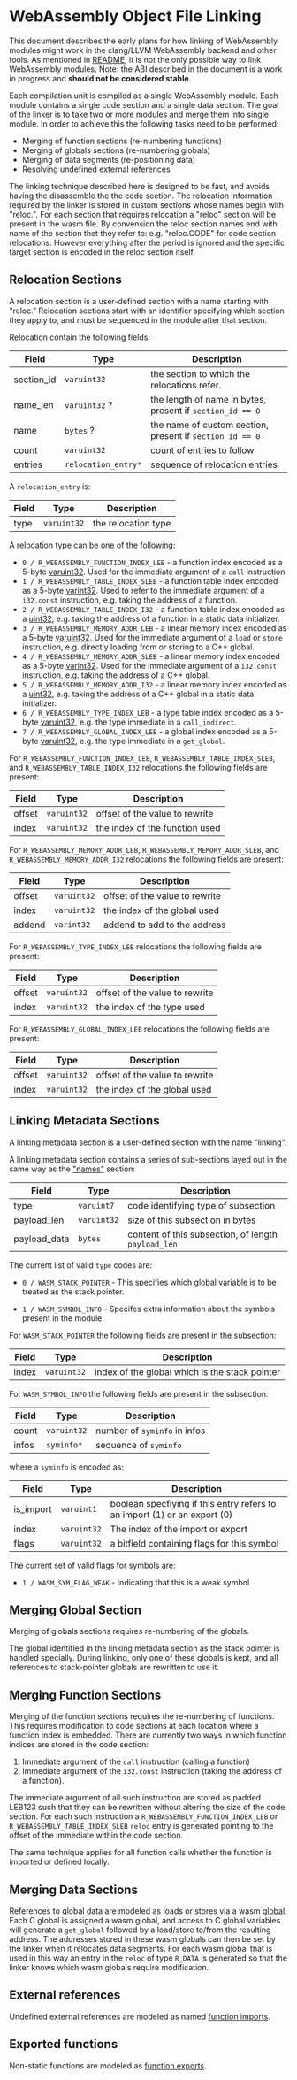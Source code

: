 WebAssembly Object File Linking
===============================

This document describes the early plans for how linking of WebAssembly modules
might work in the clang/LLVM WebAssembly backend and other tools.  As mentioned
in [README](README.md), it is not the only possible way to link WebAssembly
modules.  Note: the ABI described in the document is a work in progress and
**should not be considered stable**.

Each compilation unit is compiled as a single WebAssembly module.  Each
module contains a single code section and a single data section.  The goal
of the linker is to take two or more modules and merge them into single module.
In order to achieve this the following tasks need to be performed:

- Merging of function sections (re-numbering functions)
- Merging of globals sections (re-numbering globals)
- Merging of data segments (re-positioning data)
- Resolving undefined external references

The linking technique described here is designed to be fast, and avoids having
the disassemble the the code section.  The relocation information required by
the linker is stored in custom sections whose names begin with "reloc.".  For
each section that requires relocation a "reloc" section will be present in the
wasm file.  By convension the reloc section names end with name of the section
thet they refer to: e.g. "reloc.CODE" for code section relocations.  However
everything after the period is ignored and the specific target section is
encoded in the reloc section itself.

Relocation Sections
-------------------

A relocation section is a user-defined section with a name starting with
"reloc." Relocation sections start with an identifier specifying which
section they apply to, and must be sequenced in the module after that
section.

Relocation contain the following fields:

| Field      | Type                | Description                    |
| -----------| ------------------- | ------------------------------ |
| section_id | `varuint32`         | the section to which the relocations refer. |
| name_len   | `varuint32` ?       | the length of name in bytes, present if `section_id == 0` |
| name       | `bytes` ?           | the name of custom section, present if `section_id == 0` |
| count      | `varuint32`         | count of entries to follow     |
| entries    | `relocation_entry*` | sequence of relocation entries |

A `relocation_entry` is:

| Field    | Type                | Description                    |
| -------- | ------------------- | ------------------------------ |
| type     | `varuint32`         | the relocation type            |

A relocation type can be one of the following:

- `0 / R_WEBASSEMBLY_FUNCTION_INDEX_LEB` - a function index encoded as a 5-byte
  [varuint32]. Used for the immediate argument of a `call` instruction.
- `1 / R_WEBASSEMBLY_TABLE_INDEX_SLEB` - a function table index encoded as a
  5-byte [varint32]. Used to refer to the immediate argument of a `i32.const`
  instruction, e.g. taking the address of a function.
- `2 / R_WEBASSEMBLY_TABLE_INDEX_I32` - a function table index encoded as a
  [uint32], e.g. taking the address of a function in a static data initializer.
- `3 / R_WEBASSEMBLY_MEMORY_ADDR_LEB` - a linear memory index encoded as a 5-byte
  [varuint32]. Used for the immediate argument of a `load` or `store`
  instruction, e.g. directly loading from or storing to a C++ global.
- `4 / R_WEBASSEMBLY_MEMORY_ADDR_SLEB` - a linear memory index encoded as a 5-byte
  [varint32]. Used for the immediate argument of a `i32.const` instruction,
  e.g. taking the address of a C++ global.
- `5 / R_WEBASSEMBLY_MEMORY_ADDR_I32` - a linear memory index encoded as a
  [uint32], e.g. taking the address of a C++ global in a static data
  initializer.
- `6 / R_WEBASSEMBLY_TYPE_INDEX_LEB` - a type table index encoded as a
  5-byte [varuint32], e.g. the type immediate in a `call_indirect`.
- `7 / R_WEBASSEMBLY_GLOBAL_INDEX_LEB` - a global index encoded as a
  5-byte [varuint32], e.g. the type immediate in a `get_global`.

[varuint32]: https://github.com/WebAssembly/design/blob/master/BinaryEncoding.md#varuintn
[varint32]: https://github.com/WebAssembly/design/blob/master/BinaryEncoding.md#varintn
[uint32]: https://github.com/WebAssembly/design/blob/master/BinaryEncoding.md#uintn

For `R_WEBASSEMBLY_FUNCTION_INDEX_LEB`, `R_WEBASSEMBLY_TABLE_INDEX_SLEB`,
and `R_WEBASSEMBLY_TABLE_INDEX_I32` relocations the following fields are
present:

| Field  | Type             | Description                              |
| ------ | ---------------- | ---------------------------------------- |
| offset | `varuint32`      | offset of the value to rewrite           |
| index  | `varuint32`      | the index of the function used           |

For `R_WEBASSEMBLY_MEMORY_ADDR_LEB`, `R_WEBASSEMBLY_MEMORY_ADDR_SLEB`,
and `R_WEBASSEMBLY_MEMORY_ADDR_I32` relocations the following fields are
present:

| Field  | Type             | Description                         |
| ------ | ---------------- | ----------------------------------- |
| offset | `varuint32`      | offset of the value to rewrite      |
| index  | `varuint32`      | the index of the global used        |
| addend | `varint32`       | addend to add to the address        |

For `R_WEBASSEMBLY_TYPE_INDEX_LEB` relocations the following fields are
present:

| Field  | Type             | Description                         |
| ------ | ---------------- | ----------------------------------- |
| offset | `varuint32`      | offset of the value to rewrite      |
| index  | `varuint32`      | the index of the type used          |

For `R_WEBASSEMBLY_GLOBAL_INDEX_LEB` relocations the following fields
are present:

| Field  | Type             | Description                         |
| ------ | ---------------- | ----------------------------------- |
| offset | `varuint32`      | offset of the value to rewrite      |
| index  | `varuint32`      | the index of the global used        |

Linking Metadata Sections
-------------------------

A linking metadata section is a user-defined section with the name
"linking".

A linking metadata section contains a series of sub-sections layed
out in the same way as the ["names"][names_sec] section:

| Field        | Type        | Description                          |
| -------------| ------------| ------------------------------------ |
| type         | `varuint7`  | code identifying type of subsection  |
| payload_len  | `varuint32` | size of this subsection in bytes     |
| payload_data | `bytes`     | content of this subsection, of length `payload_len` |

The current list of valid `type` codes are:

- `0 / WASM_STACK_POINTER` - This specifies which global variable is to be
  treated as the stack pointer.

- `1 / WASM_SYMBOL_INFO` - Specifes extra information about the symbols present
  in the module.

For `WASM_STACK_POINTER` the following fields are present in the
subsection:

| Field  | Type        | Description                                    |
| ------ | ------------| ---------------------------------------------- |
| index  | `varuint32` | index of the global which is the stack pointer |

For `WASM_SYMBOL_INFO` the following fields are present in the
subsection:

| Field  | Type            | Description                  |
| -------| --------------- | -----------------------------|
| count  | `varuint32`     | number of `syminfo` in infos |
| infos  | `syminfo*`      | sequence of `syminfo`        |

where a `syminfo` is encoded as:

| Field        | Type           | Description                                 |
| -------------| -------------- | ------------------------------------------- |
| is_import    | `varuint1`     | boolean specfiying if this entry refers to an import (1) or an export (0) |
| index        | `varuint32`    | The index of the import or export           |
| flags        | `varuint32`    | a bitfield containing flags for this symbol |

The current set of valid flags for symbols are:

- `1 / WASM_SYM_FLAG_WEAK` - Indicating that this is a weak symbol


Merging Global Section
----------------------

Merging of globals sections requires re-numbering of the globals.

The global identified in the linking metadata section as the stack pointer is
handled specially. During linking, only one of these globals is kept, and all
references to stack-pointer globals are rewritten to use it.

Merging Function Sections
-------------------------

Merging of the function sections requires the re-numbering of functions.  This
requires modification to code sections at each location where a function
index is embedded.  There are currently two ways in which function indices are
stored in the code section:

1. Immediate argument of the `call` instruction (calling a function)
2. Immediate argument of the `i32.const` instruction (taking the address of a
   function).

The immediate argument of all such instruction are stored as padded LEB123
such that they can be rewritten without altering the size of the code section.
For each such instruction a `R_WEBASSEMBLY_FUNCTION_INDEX_LEB` or
`R_WEBASSEMBLY_TABLE_INDEX_SLEB` `reloc` entry is generated pointing to the
offset of the immediate within the code section.

The same technique applies for all function calls whether the function is
imported or defined locally.

Merging Data Sections
---------------------

References to global data are modeled as loads or stores via a wasm
[global](https://github.com/WebAssembly/design/blob/master/Modules.md#global-variables).
Each C global is assigned a wasm global, and access to C global variables will
generate a `get_global` followed by a load/store to/from the resulting address.
The addresses stored in these wasm globals can then be set by the linker when it
relocates data segments.  For each wasm global that is used in this way an entry
in the `reloc` of type `R_DATA` is generated so that the linker knows which
wasm globals require modification.

External references
-------------------

Undefined external references are modeled as named [function
imports](https://github.com/WebAssembly/design/blob/master/Modules.md#imports).

Exported functions
------------------

Non-static functions are modeled as [function
exports](https://github.com/WebAssembly/design/blob/master/Modules.md#exports).

[names_sec]: https://github.com/WebAssembly/design/blob/master/BinaryEncoding.md#name-section
